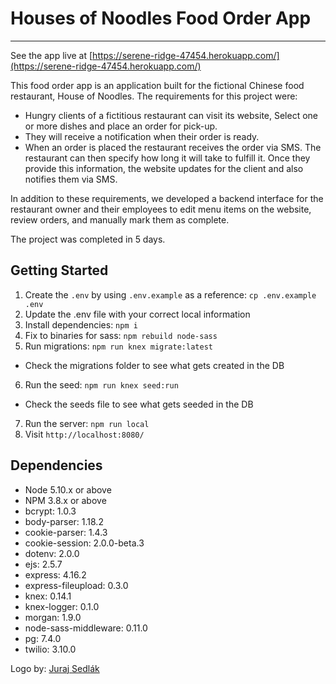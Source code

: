 # Houses of Noodles Food Order App
----------------------------------

See the app live at [https://serene-ridge-47454.herokuapp.com/](https://serene-ridge-47454.herokuapp.com/)

This food order app is an application built for the fictional Chinese food restaurant, House of Noodles. The requirements for this project were:

* Hungry clients of a fictitious restaurant can visit its website, Select one or more dishes and place an order for pick-up.
* They will receive a notification when their order is ready.
* When an order is placed the restaurant receives the order via SMS. The restaurant can then specify how long it will take to fulfill it. Once they provide this information, the website updates for the client and also notifies them via SMS.

In addition to these requirements, we developed a backend interface for the restaurant owner and their employees to edit menu items on the website, review orders, and manually mark them as complete.

The project was completed in 5 days.

## Getting Started

1. Create the `.env` by using `.env.example` as a reference: `cp .env.example .env`
2. Update the .env file with your correct local information
3. Install dependencies: `npm i`
4. Fix to binaries for sass: `npm rebuild node-sass`
5. Run migrations: `npm run knex migrate:latest`
  - Check the migrations folder to see what gets created in the DB
6. Run the seed: `npm run knex seed:run`
  - Check the seeds file to see what gets seeded in the DB
7. Run the server: `npm run local`
8. Visit `http://localhost:8080/`

## Dependencies

- Node 5.10.x or above
- NPM 3.8.x or above
- bcrypt: 1.0.3
- body-parser: 1.18.2
- cookie-parser: 1.4.3
- cookie-session: 2.0.0-beta.3
- dotenv: 2.0.0
- ejs: 2.5.7
- express: 4.16.2
- express-fileupload: 0.3.0
- knex: 0.14.1
- knex-logger: 0.1.0
- morgan: 1.9.0
- node-sass-middleware: 0.11.0
- pg: 7.4.0
- twilio: 3.10.0

Logo by: [Juraj Sedlák](https://thenounproject.com/yumminky/)
